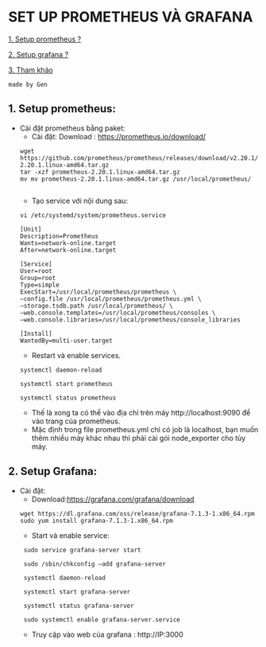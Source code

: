 # SET UP PROMETHEUS VÀ GRAFANA

[1.	Setup prometheus ?](#1) 

[2. Setup grafana ?](#2)

[3. Tham khảo](#3)
````
made by Gen
````
<a name = '1'></a>
## 1.	Setup prometheus:

- Cài đặt prometheus bằng paket:
  - Cài đặt:
  Download : https://prometheus.io/download/
  ````
  wget https://github.com/prometheus/prometheus/releases/download/v2.20.1/prometheus-2.20.1.linux-amd64.tar.gz
  tar -xzf prometheus-2.20.1.linux-amd64.tar.gz
  mv mv prometheus-2.20.1.linux-amd64.tar.gz /usr/local/prometheus/
 
  ````
  - Tạo service với nội dung sau:
  ````
  vi /etc/systemd/system/prometheus.service
  
  [Unit]
  Description=Prometheus
  Wants=network-online.target
  After=network-online.target

  [Service]
  User=root
  Group=root
  Type=simple
  ExecStart=/usr/local/prometheus/prometheus \
  –config.file /usr/local/prometheus/prometheus.yml \
  –storage.tsdb.path /usr/local/prometheus/ \
  –web.console.templates=/usr/local/prometheus/consoles \
  –web.console.libraries=/usr/local/prometheus/console_libraries

  [Install]
  WantedBy=multi-user.target
  ````
  - Restart và enable services.
  ````
  systemctl daemon-reload

  systemctl start prometheus

  systemctl status prometheus
  ````
  - Thế là xong ta có thể vào địa chỉ trên máy http://localhost:9090 để vào trang của prometheus. 
  - Mặc định trong file prometheus.yml chỉ có job là localhost, bạn muốn thêm nhiều máy khác nhau thì phải cài gói node_exporter cho tùy máy.

## 2.	Setup Grafana:
   - Cài đặt:
     - Download:https://grafana.com/grafana/download
     ````
     wget https://dl.grafana.com/oss/release/grafana-7.1.3-1.x86_64.rpm
     sudo yum install grafana-7.1.3-1.x86_64.rpm
     ````
     - Start và enable service:
     ````
      sudo service grafana-server start

      sudo /sbin/chkconfig –add grafana-server

      systemctl daemon-reload

      systemctl start grafana-server

      systemctl status grafana-server

      sudo systemctl enable grafana-server.service
     ````
     - Truy cập vào web của grafana : http://IP:3000
